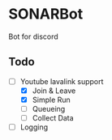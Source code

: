 # SONARBot

Bot for discord

## Todo
- [ ] Youtube lavalink support
  - [x] Join & Leave
  - [x] Simple Run
  - [ ] Queueing
  - [ ] Collect Data
- [ ] Logging
